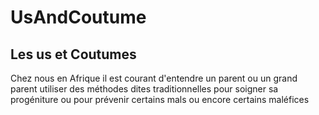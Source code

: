 # UsAndCoutume
Les us et Coutumes
------------------
Chez nous en Afrique il est courant d'entendre un parent ou un grand parent utiliser des méthodes dites traditionnelles 
pour soigner sa progéniture ou pour prévenir certains mals ou encore certains maléfices 

